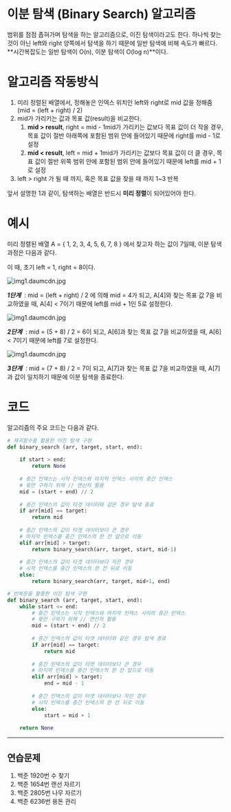 # ****이분 탐색 (Binary Search)**** 알고리즘

범위를 점점 좁혀가며 탐색을 하는 알고리즘으로, 이진 탐색이라고도 한다. 하나씩 찾는 것이 아닌 left와 right 양쪽에서 탐색을 하기 때문에 일반 탐색에 비해 속도가 빠르다. **시간복잡도는 일반 탐색이 O(n), 이분 탐색이 O(log n)**이다.

# 알고리즘 작동방식

1. 미리 정렬된 배열에서, 정해놓은 인덱스 위치인 left와 right로 mid 값을 정해줌(mid = (left + right) / 2)
2. mid가 가리키는 값과 목표 값(result)을 비교한다.
    1. **mid > result**, right = mid - 1mid가 가리키는 값보다 목표 값이 더 작을 경우, 목표 값이 절반 아래쪽에 포함된 범위 안에 들어있기 때문에 right를 mid - 1로 설정
    2. **mid < result**, left = mid + 1mid가 가리키는 값보다 목표 값이 더 클 경우, 목표 값이 절반 위쪽 범위 안에 포함된 범위 안에 들어있기 때문에 left를 mid + 1로 설정
3. left > right 가 될 때 까지, 혹은 목표 값을 찾을 때 까지 1~3 반복

앞서 설명한 1과 같이, 탐색하는 배열은 반드시 **미리 정렬**이 되어있어야 한다.
 

# 예시

미리 정렬된 배열 A = { 1, 2, 3, 4, 5, 6, 7, 8 } 에서 찾고자 하는 값이 7일때, 이분 탐색 과정은 다음과 같다.

이 때, 초기 left = 1, right = 8이다.

![img1.daumcdn.jpg](https://s3-us-west-2.amazonaws.com/secure.notion-static.com/2ec4957f-9ded-40d5-b3b9-4dd77339091b/img1.daumcdn.jpg)

***1단계***
 : mid = (left + right) / 2 에 의해 mid = 4가 되고, A[4]와 찾는 목표 값 7을 비교하였을 때, A[4] < 7이기 때문에 left를 mid + 1인 5로 설정한다.

![img1.daumcdn.jpg](https://s3-us-west-2.amazonaws.com/secure.notion-static.com/252300a4-5882-482e-ad2f-b2a881d57546/img1.daumcdn.jpg)

***2단계***
 : mid = (5 + 8) / 2 = 6이 되고, A[6]과 찾는 목표 값 7을 비교하였을 때, A[6] < 7이기 때문에 left를 7로 설정한다.

![img1.daumcdn.jpg](https://s3-us-west-2.amazonaws.com/secure.notion-static.com/a00fec34-b91b-4347-85d8-2b9a07152fc3/img1.daumcdn.jpg)

***3단계***
 : mid = (7 + 8) / 2 = 7이 되고, A[7]과 찾는 목표 값 7을 비교하였을 때, A[7]과 값이 일치하기 때문에 이분 탐색을 종료한다.

# 코드

알고리즘의 주요 코드는 다음과 같다.

```python
# 재귀함수를 활용한 이진 탐색 구현
def binary_search (arr, target, start, end):
    
    if start > end:
        return None
    
    # 중간 인덱스는 시작 인덱스와 마지막 인덱스 사이의 중간 인덱스
    # 몫만 구하기 위해 // 연산자 활용
    mid = (start + end) // 2
    
    # 중간 인덱스의 값이 타겟 데이터와 같은 경우 탐색 종료
    if arr[mid] == target:
        return mid
        
    # 중간 인덱스의 값이 타겟 데이터보다 큰 경우
    # 마지막 인덱스를 중간 인덱스의 한 칸 앞으로 이동
    elif arr[mid] > target:
        return binary_search(arr, target, start, mid-1)
        
    # 중간 인덱스의 값이 타겟 데이터보다 작은 경우
    # 시작 인덱스를 중간 인덱스의 한 칸 뒤로 이동
    else:
        return binary_search(arr, target, mid+1, end)
```

```python
# 반복문을 활용한 이진 탐색 구현
def binary_search (arr, target, start, end):
    while start <= end:
        # 중간 인덱스는 시작 인덱스와 마지막 인덱스 사이의 중간 인덱스
        # 몫만 구하기 위해 // 연산자 활용
        mid = (start + end) // 2
    
        # 중간 인덱스의 값이 타겟 데이터와 같은 경우 탐색 종료
        if arr[mid] == target:
            return mid
        
        # 중간 인덱스의 값이 타겟 데이터보다 큰 경우
        # 마지막 인덱스를 중간 인덱스의 한 칸 앞으로 이동
        elif arr[mid] > target:
            end = mid - 1
        
        # 중간 인덱스의 값이 타겟 데이터보다 작은 경우
        # 시작 인덱스를 중간 인덱스의 한 칸 뒤로 이동
        else:
            start = mid + 1
            
    return None
```

---

## 연습문제

1. 백준 1920번 수 찾기
2. 백준 1654번 랜선 자르기
3. 백준 2805번 나무 자르기
4. 백준 6236번 용돈 관리